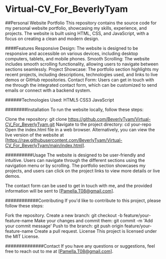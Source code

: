 # Virtual-CV_For_BeverlyTyam

##Personal Website Portfolio
This repository contains the source code for my personal website portfolio, showcasing my skills, experience, and projects. The website is built using HTML, CSS, and JavaScript, with a focus on creating a clean and modern design.

####Features
Responsive Design: The website is designed to be responsive and accessible on various devices, including desktop computers, tablets, and mobile phones.
Smooth Scrolling: The website includes smooth scrolling functionality, allowing users to navigate between sections seamlessly.
Project Showcase: The portfolio section highlights my recent projects, including descriptions, technologies used, and links to live demos or GitHub repositories.
Contact Form: Users can get in touch with me through the integrated contact form, which can be customized to send emails or connect with a backend system.

######Technologies Used:
HTML5
CSS3
JavaScript

########Installation
To run the website locally, follow these steps:

Clone the repository: git clone https://github.com/BeverlyTyam/Virtual-CV_For_BeverlyTyam.git
Navigate to the project directory: cd your-repo
Open the index.html file in a web browser.
Alternatively, you can view the live version of the website at [https://raw.githubusercontent.com/BeverlyTyam/Virtual-CV_For_BeverlyTyam/main/index.html].

##########Usage
The website is designed to be user-friendly and intuitive. Users can navigate through the different sections using the navigation menu or by scrolling. The portfolio section showcases my projects, and users can click on the project links to view more details or live demos.

The contact form can be used to get in touch with me, and the provided information will be sent to [Pamella.T08@gmail.com].

############Contributing
If you'd like to contribute to this project, please follow these steps:

Fork the repository.
Create a new branch: git checkout -b feature/your-feature-name
Make your changes and commit them: git commit -m 'Add your commit message'
Push to the branch: git push origin feature/your-feature-name
Create a pull request.
License
This project is licensed under the MIT License.

##############Contact
If you have any questions or suggestions, feel free to reach out to me at [Pamella.T08@gmail.com].

